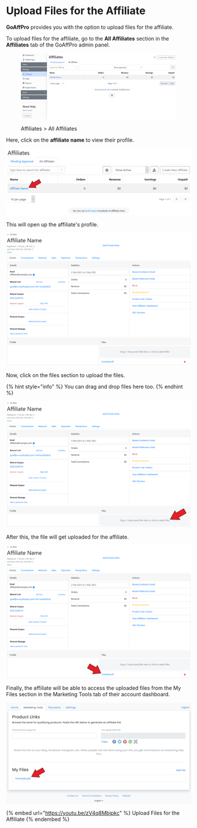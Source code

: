 # Upload Files for the Affiliate

**GoAffPro** provides you with the option to upload files for the affiliate.

To upload files for the affiliate, go to the **All Affiliates** section in the **Affiliates** tab of the GoAffPro admin panel.

<figure><img src="../../../.gitbook/assets/image (3520).png" alt=""><figcaption><p>Affiliates > All Affiliates</p></figcaption></figure>

Here, click on the **affiliate name** to view their profile.

![Click on the affiliate's name](<../../../.gitbook/assets/Screenshot 2021-03-02 053033 (2).png>)

This will open up the affiliate's profile.

![Affiliate Profile](<../../../.gitbook/assets/Screenshot 2021-03-02 053855 (1).png>)

Now, click on the files section to upload the files.

{% hint style="info" %}
You can drag and drop files here too.
{% endhint %}

![Upload Files](<../../../.gitbook/assets/Screenshot 2021-03-02 054026.png>)

After this, the file will get uploaded for the affiliate.

![Uploaded File](<../../../.gitbook/assets/Screenshot 2021-03-02 053855.png>)

Finally, the affiliate will be able to access the uploaded files from the My Files section in the Marketing Tools tab of their account dashboard.

![](<../../../.gitbook/assets/Screenshot 2021-03-02 053704.png>)

{% embed url="https://youtu.be/zV4q8Mbjpkc" %}
Upload Files for the Affiliate
{% endembed %}
